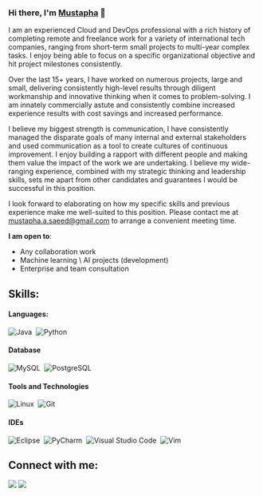 ### Hi there, I'm [Mustapha](https://www.linkedin.com/in/mustaphasaeed/) 👋

I am an experienced Cloud and DevOps professional with a rich history of completing remote and freelance work for a variety of international tech companies, ranging from short-term small projects to multi-year complex tasks. I enjoy being able to focus on a specific organizational objective and hit project milestones consistently. 
	
Over the last 15+ years, I have worked on numerous projects, large and small, delivering consistently high-level results through diligent workmanship and innovative thinking when it comes to problem-solving. I am innately commercially astute and consistently combine increased experience results with cost savings and increased performance.   

I believe my biggest strength is communication, I have consistently managed the disparate goals of many internal and external stakeholders and used communication as a tool to create cultures of continuous improvement. I enjoy building a rapport with different people and making them value the impact of the work we are undertaking. I believe my wide-ranging experience, combined with my strategic thinking and leadership skills, sets me apart from other candidates and guarantees I would be successful in this position. 

I look forward to elaborating on how my specific skills and previous experience make me well-suited to this position. Please contact me at mustapha.a.saeed@gmail.com to arrange a convenient meeting time.

 **I am open to**:

- Any collaboration work
- Machine learning \ AI projects (development)
- Enterprise and team consultation

## Skills:

#### Languages:

![Java](https://img.shields.io/badge/Java-ED8B00?style=for-the-badge&logo=java&logoColor=white)&nbsp;
![Python](https://img.shields.io/badge/Python-3776AB?style=for-the-badge&logo=python&logoColor=white)&nbsp;

#### Database

![MySQL](https://img.shields.io/badge/MySQL-00000F?style=for-the-badge&logo=mysql&logoColor=white)&nbsp;
![PostgreSQL](https://img.shields.io/badge/PostgreSQL-316192?style=for-the-badge&logo=postgresql&logoColor=white)&nbsp;

#### Tools and Technologies

![Linux](https://img.shields.io/badge/Linux-FCC624?style=for-the-badge&logo=linux&logoColor=black)&nbsp;
![Git](https://img.shields.io/badge/GIT-E44C30?style=for-the-badge&logo=git&logoColor=white)&nbsp;
<!-- ![AWS](https://img.shields.io/badge/Amazon_AWS-232F3E?style=flat&logo=amazon-aws&logoColor=white)&nbsp;
![Google Cloud](https://img.shields.io/badge/Google_Cloud-4285F4?style=flat&logo=google-cloud&logoColor=white)&nbsp; -->

#### IDEs

![Eclipse](https://img.shields.io/badge/Eclipse-FE7A16.svg?style=for-the-badge&logo=Eclipse&logoColor=white)&nbsp;
![PyCharm](https://img.shields.io/badge/pycharm-143?style=for-the-badge&logo=pycharm&logoColor=black&color=black&labelColor=green)&nbsp;
![Visual Studio Code](https://img.shields.io/badge/Visual%20Studio%20Code-0078d7.svg?style=for-the-badge&logo=visual-studio-code&logoColor=white)&nbsp;
![Vim](https://img.shields.io/badge/VIM-%2311AB00.svg?style=for-the-badge&logo=vim&logoColor=white)&nbsp;


## Connect with me:

<p align = "center">

[<img src="https://img.shields.io/badge/twitter-%231DA1F2.svg?&style=for-the-badge&logo=twitter&logoColor=white&color=black" />](https://x.com/mustaphaasaeed) 
[<img src="https://img.shields.io/badge/linkedin-%2312100E.svg?&style=for-the-badge&logo=linkedin&logoColor=white&color=black" />](https://www.linkedin.com/in/mustaphasaeed/)
</p>
